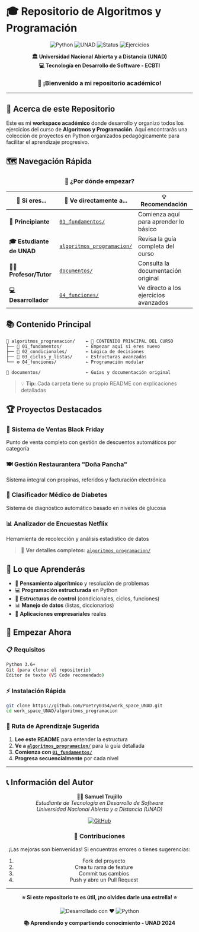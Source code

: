 # 🎓 Repositorio de Algoritmos y Programación

<div align="center">

![Python](https://img.shields.io/badge/Python-3.x-blue?style=for-the-badge&logo=python&logoColor=white)
![UNAD](https://img.shields.io/badge/UNAD-Tecnología_en_Desarrollo_de_Software-green?style=for-the-badge)
![Status](https://img.shields.io/badge/Status-Activo-success?style=for-the-badge)
![Ejercicios](https://img.shields.io/badge/Ejercicios-11_Completados-orange?style=for-the-badge)

**🏛️ Universidad Nacional Abierta y a Distancia (UNAD)**  
**💻 Tecnología en Desarrollo de Software - ECBTI**  

### 👋 ¡Bienvenido a mi repositorio académico!

</div>

---

## 🌟 **Acerca de este Repositorio**

Este es mi **workspace académico** donde desarrollo y organizo todos los ejercicios del curso de **Algoritmos y Programación**. Aquí encontrarás una colección de proyectos en Python organizados pedagógicamente para facilitar el aprendizaje progresivo.

## 🗺️ **Navegación Rápida**

<div align="center">

### 🚀 **¿Por dónde empezar?**

| 🎯 Si eres... | 📁 Ve directamente a... | 💡 Recomendación |
|---------------|------------------------|------------------|
| **🔰 Principiante** | [`01_fundamentos/`](./algoritmos_programacion/01_fundamentos/) | Comienza aquí para aprender lo básico |
| **🎓 Estudiante de UNAD** | [`algoritmos_programacion/`](./algoritmos_programacion/) | Revisa la guía completa del curso |
| **👨‍🏫 Profesor/Tutor** | [`documentos/`](./documentos/) | Consulta la documentación original |
| **💻 Desarrollador** | [`04_funciones/`](./algoritmos_programacion/04_funciones/) | Ve directo a los ejercicios avanzados |

</div>

## 📚 **Contenido Principal**

```
📁 algoritmos_programacion/    ← 🎯 CONTENIDO PRINCIPAL DEL CURSO
├── 🔰 01_fundamentos/         ← Empezar aquí si eres nuevo
├── 🔀 02_condicionales/       ← Lógica de decisiones
├── 🔄 03_ciclos_y_listas/     ← Estructuras avanzadas  
└── ⚙️ 04_funciones/           ← Programación modular

📁 documentos/                 ← Guías y documentación original
```

> 💡 **Tip:** Cada carpeta tiene su propio README con explicaciones detalladas</div>

## 🏆 **Proyectos Destacados**

### 🛒 **Sistema de Ventas Black Friday**
Punto de venta completo con gestión de descuentos automáticos por categoría

### 🍽️ **Gestión Restaurantera "Doña Pancha"**  
Sistema integral con propinas, referidos y facturación electrónica

### 🏥 **Clasificador Médico de Diabetes**
Sistema de diagnóstico automático basado en niveles de glucosa

### 📊 **Analizador de Encuestas Netflix**
Herramienta de recolección y análisis estadístico de datos

> 📖 **Ver detalles completos:** [`algoritmos_programacion/`](./algoritmos_programacion/)

## 🎯 **Lo que Aprenderás**

- 🧠 **Pensamiento algorítmico** y resolución de problemas
- 💻 **Programación estructurada** en Python  
- 🔧 **Estructuras de control** (condicionales, ciclos, funciones)
- 📊 **Manejo de datos** (listas, diccionarios)
- 🏢 **Aplicaciones empresariales** reales

## 🚀 **Empezar Ahora**

### 📋 **Requisitos**
```bash
Python 3.6+
Git (para clonar el repositorio)
Editor de texto (VS Code recomendado)
```

### ⚡ **Instalación Rápida**
```bash
git clone https://github.com/Poetry0354/work_space_UNAD.git
cd work_space_UNAD/algoritmos_programacion
```

### 🎯 **Ruta de Aprendizaje Sugerida**
1. **Lee este README** para entender la estructura
2. **Ve a [`algoritmos_programacion/`](./algoritmos_programacion/)** para la guía detallada
3. **Comienza con [`01_fundamentos/`](./algoritmos_programacion/01_fundamentos/)** 
4. **Progresa secuencialmente** por cada nivel

---

## 📞 **Información del Autor**

<div align="center">

**👨‍🎓 Samuel Trujillo**  
*Estudiante de Tecnología en Desarrollo de Software*  
*Universidad Nacional Abierta y a Distancia (UNAD)*

[![GitHub](https://img.shields.io/badge/GitHub-Poetry0354-black?style=flat&logo=github)](https://github.com/Poetry0354)

### 🤝 **Contribuciones**
¡Las mejoras son bienvenidas! Si encuentras errores o tienes sugerencias:
1. Fork del proyecto
2. Crea tu rama de feature  
3. Commit tus cambios
4. Push y abre un Pull Request

</div>

---

<div align="center">

**⭐ Si este repositorio te es útil, ¡no olvides darle una estrella! ⭐**

![Desarrollado con ❤️](https://img.shields.io/badge/Desarrollado_con-❤️-red)
![Python](https://img.shields.io/badge/Hecho_en-Python-blue?logo=python)

**📚 Aprendiendo y compartiendo conocimiento - UNAD 2024**

</div>